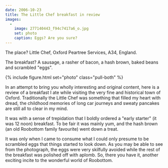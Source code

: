 ```yaml
---
date: 2006-10-23
title: The Little Chef breakfast in review
images:
  -
    image: 277140443_f94c7417a6_o.jpg
    set: photo
    caption: Eggs? Are you sure?
---
```

The place? Little Chef, Oxford Peartree Services, A34, England. 

The breakfast? A sausage, a rasher of bacon, a hash brown, baked beans and scrambled "eggs". 

{% include figure.html set="photo" class="pull-both" %}

In an attempt to bring you wholly interesting and original content, here is a review of a breakfast I ate while visiting the very fine and historical town of Oxford. Traditionally the Little Chef was something that filled my heart with dread, the childhood memories of long car journeys and sweaty pancakes are still all to clear in my mind. 

It was with a sense of trepidation that I boldly ordered a "early starter" (it was 12 noon) breakfast. To be fair it was mainly yum, and the hash brown (an old Roobottom family favourite) went down a treat.

It was only when I came to consume what I could only presume to be scrambled eggs that things started to look down. As you may be able to see from the photograph, the eggs were very skilfully avoided while the rest of the breakfast was polished off with aplomb. So, there you have it, another exciting incite to the wonderful world of Roobottom.